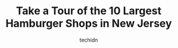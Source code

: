---
layout: ampstory
image: https://i0.wp.com/paketmu.com/wp-content/uploads/2023/06/the-burger-shop-0-in-new-jersey-1686366455.jpeg?resize=640,853
author: techidn
featured: false
description: Explore the diverse Hamburger Shop scene in New Jersey, home to an incredible selection of 10 establishments catering to every taste. Whether youre in search of iconic favorites or undiscov
title: Take a Tour of the 10 Largest Hamburger Shops in New Jersey
cover:
   title: Take a Tour of the 10 Largest Hamburger Shops in New Jersey
   subtitle: RICKPATE
   background: https://paketmu.com/wp-content/uploads/2023/06/the-burger-shop-0-in-new-jersey-1686366455.jpeg

pages: 
 - layout: thirds
   top: <h1>#1 Burger 25</h1>
   bottom: "<p>Wow! The burgers here are delicious!! Highly recommend the Buffalo Chicken—loved the sauces and crispy chicken. The Mexican Chop Salad was fresh, crunchy and flavorful.</p>"
   background: https://paketmu.com/wp-content/uploads/2023/06/the-burger-shop-1-in-new-jersey-1686366456.jpeg
   backgroundblur: true
 - layout: thirds
   top: <h1>#2 Steves Burgers</h1>
   bottom: "<p>My friend recommended having a burger here. It is a small, simple, and cozy hamburger restaurant. I loved this place as soon as I saw it. It is mainly because, to my expe</p>"
   background: https://paketmu.com/wp-content/uploads/2023/06/the-burger-shop-2-in-new-jersey-1686366457.jpeg
   cta:
      link: https://paketmu.com/take-a-tour-of-the-10-largest-hamburger-shops-in-new-jersey/
      text: Take a Tour of the 10 Largest Hamburger Shops in New Jersey
 - layout: thirds
   top: <h1>#3 The Habit Burger Grill</h1>
   bottom: "<p>First time visit to The Habit, I wanted a burger but have recently decided to eat less bread so when I googled where to get a lettuce wrap this place was first on the lis</p>"
   background: https://paketmu.com/wp-content/uploads/2023/06/the-burger-shop-3-in-new-jersey-1686366458.jpeg
   cta:
      link: https://paketmu.com/take-a-tour-of-the-10-largest-hamburger-shops-in-new-jersey/
      text: Take a Tour of the 10 Largest Hamburger Shops in New Jersey
 - layout: thirds
   top: <h1>#4 Smashburger</h1>
   bottom: "<p>2317 US-22, Union, NJ 07083, United States</p>"
   background: https://images.unsplash.com/photo-1613843873231-1447db182f97?ixlib=rb-4.0.3&ixid=MnwxMjA3fDB8MHxwaG90by1wYWdlfHx8fGVufDB8fHx8&auto=format&fit=crop&w=640&h=853&q=80
   cta:
      link: https://paketmu.com/take-a-tour-of-the-10-largest-hamburger-shops-in-new-jersey/
      text: Take a Tour of the 10 Largest Hamburger Shops in New Jersey
 - layout: thirds
   top: <h1>#5 Bareburger</h1>
   bottom: "<p>78 The Promenade, Edgewater, NJ 07020, United States</p>"
   background: https://images.unsplash.com/photo-1533998839656-76f5e4b2bccb?ixlib=rb-4.0.3&ixid=MnwxMjA3fDB8MHxwaG90by1wYWdlfHx8fGVufDB8fHx8&auto=format&fit=crop&w=640&h=853&q=80
   cta:
      link: https://paketmu.com/take-a-tour-of-the-10-largest-hamburger-shops-in-new-jersey/
      text: Take a Tour of the 10 Largest Hamburger Shops in New Jersey
 - layout: thirds
   top: <h1>#6 Smashburger</h1>
   bottom: "<p>591 NJ-18, East Brunswick, NJ 08816, United States</p>"
   background: https://images.unsplash.com/photo-1609083590460-7b8cc0ca65f8?ixlib=rb-4.0.3&ixid=MnwxMjA3fDB8MHxwaG90by1wYWdlfHx8fGVufDB8fHx8&auto=format&fit=crop&w=640&h=853&q=80
   cta:
      link: https://paketmu.com/take-a-tour-of-the-10-largest-hamburger-shops-in-new-jersey/
      text: Take a Tour of the 10 Largest Hamburger Shops in New Jersey
 - layout: thirds
   top: <h1>#7 Wayback Burgers</h1>
   bottom: "<p>83 Plaza Center, Secaucus, NJ 07094, United States</p>"
   background: https://images.unsplash.com/photo-1484589065579-248aad0d8b13?ixlib=rb-4.0.3&ixid=MnwxMjA3fDB8MHxwaG90by1wYWdlfHx8fGVufDB8fHx8&auto=format&fit=crop&w=640&h=853&q=80
   cta:
      link: https://paketmu.com/take-a-tour-of-the-10-largest-hamburger-shops-in-new-jersey/
      text: Take a Tour of the 10 Largest Hamburger Shops in New Jersey
 - layout: thirds
   middle: Continue reading...
   background: https://images.unsplash.com/photo-1567095761054-7a02e69e5c43?ixlib=rb-4.0.3&ixid=MnwxMjA3fDB8MHxwaG90by1wYWdlfHx8fGVufDB8fHx8&auto=format&fit=crop&w=640&h=853&q=80
   cta:
      link: https://paketmu.com/take-a-tour-of-the-10-largest-hamburger-shops-in-new-jersey/
      text: Take a Tour of the 10 Largest Hamburger Shops in New Jersey
      
---